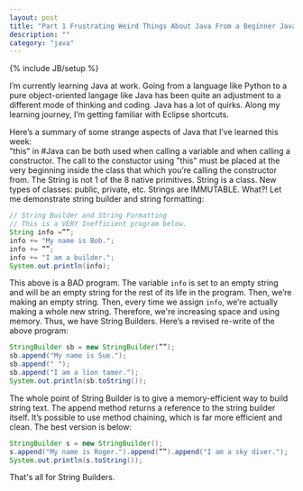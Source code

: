```yaml
---
layout: post
title: "Part 1 Frustrating Weird Things About Java From a Beginner Java Coder"
description: ""
category: "java"
---
```

{% include JB/setup %}

I’m currently learning Java at work. Going from a language like Python to a pure object-oriented langage like Java has been quite an adjustment to a different mode of thinking and coding. Java has a lot of quirks. Along my learning journey, I’m getting familiar with Eclipse shortcuts.

Here’s a summary of some strange aspects of Java that I’ve learned this week:  
"this" in #Java can be both used when calling a variable and when calling a constructor. The call to the constuctor using "this" must be placed at the very beginning inside the class that which you’re calling the constructor from.
The String is not 1 of the 8 native primitives. String is a class. 
New types of classes: public, private, etc.
Strings are IMMUTABLE. What?! Let me demonstrate string builder and string formatting: 

```java
// String Builder and String Formatting
// This is a VERY Inefficient program below.
String info =””;
info += "My name is Bob.";
info += ””;
info += "I am a builder.";
System.out.println(info);
```

This above is a BAD program. The variable `info` is set to an empty string and will be an empty string for the rest of its life in the program. Then, we’re making an empty string. Then, every time we assign `info`, we’re actually making a whole new string. Therefore, we're increasing space and using memory.
Thus, we have String Builders. Here’s a revised re-write of the above program:

```java
StringBuilder sb = new StringBuilder(””);
sb.append("My name is Sue.");
sb.append(" ");
sb.append("I am a lion tamer.");
System.out.println(sb.toString());
```

The whole point of String Builder is to give a memory-efficient way to build string text. The append method returns a reference to the string builder itself. It’s possible to use method chaining, which is far more efficient and clean. The best version is below:

```java
StringBuilder s = new StringBuilder();
s.append("My name is Roger.").append(””).append("I am a sky diver.");
System.out.println(s.toString());
```

That's all for String Builders.
